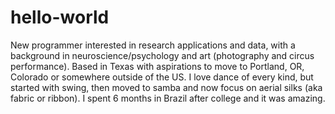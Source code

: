 # hello-world
New programmer interested in research applications and data, with a background in neuroscience/psychology and art (photography and circus performance). Based in Texas with aspirations to move to Portland, OR, Colorado or somewhere outside of the US. I love dance of every kind, but started with swing, then moved to samba and now focus on aerial silks (aka fabric or ribbon). I spent 6 months in Brazil after college and it was amazing. 
